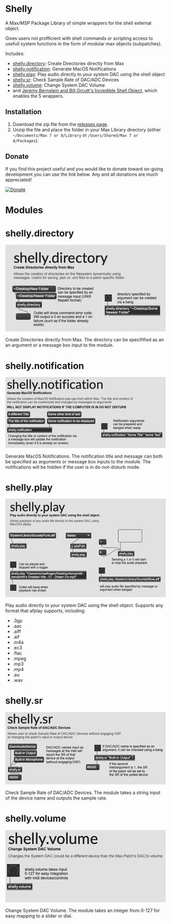 # Shelly
A Max/MSP Package Library of simple wrappers for the shell external object.

Gives users not profficient with shell commands or scripting access to usefull system functions in the form of modular max objects (subpatches).

Includes:
- [shelly.directory](#shellydirectory): Create Directories directly from Max
- [shelly.notification](#shellynotification): Generate MacOS Notifications
- [shelly.play](#shellyplay): Play audio directly to your system DAC using the shell object
- [shelly.sr](#shellysr): Check Sample Rate of DAC/ADC Devices
- [shelly.volume](#shellyvolume): Change System DAC Volume
- and [Jeremy Bernstein and Bill Orcutt's Incredible Shell Object](https://github.com/jeremybernstein/shell), which enables the 5 wrappers.

## Installation
1. Download the zip file from the [releases page](https://github.com/michaelphagen/Shelly/releases).
2. Unzip the file and place the folder in your Max Library directory (either `~/Documents/Max 7 or 8/Library` or `/Users/Shared/Max 7 or 8/Packages`).

## Donate

If you find this project useful and you would like to donate toward on-going development you can use the link below. Any and all donations are much appreciated!

[![Donate](https://img.shields.io/badge/Donate-PayPal-green.svg)](https://paypal.me/michaelphagen)

# Modules
# shelly.directory
![shelly.directory](./docs/shelly.directory.png)

 Create Directories directly from Max. The directory can be specifified as an an argument or a message box input to the module.
# shelly.notification

![shelly.notification](./docs/shelly.notification.png)

Generate MacOS Notifications. The notification title and message can both be specified as arguments or message box inputs to the module. The notifications will be hidden if the user is in do-not-disturb mode.
# shelly.play
![shelly.play](./docs/shelly.play.png)

Play audio directly to your system DAC using the shell object. Supports any format that afplay supports, including:
- .3gp
- .aac
- .aiff
- .aif
- .m4a
- .ec3
- .flac
- .mpeg
- .mp3
- .mp4
- .au
- .wav
# shelly.sr
![shelly.sr](./docs/shelly.sr.png)

Check Sample Rate of DAC/ADC Devices. The module takes a string input of the device name and outputs the sample rate.
# shelly.volume
![shelly.volume](./docs/shelly.volume.png)

Change System DAC Volume. The module takes an integer from 0-127 for easy mapping to a slider or dial.
